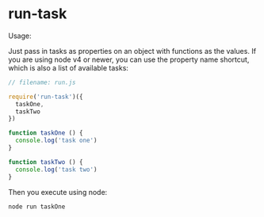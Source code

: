 run-task
========

Usage:

Just pass in tasks as properties on an object with functions as the values. If
you are using node v4 or newer, you can use the property name shortcut, which is
also a list of available tasks:

```javascript
// filename: run.js

require('run-task')({
  taskOne,
  taskTwo
})

function taskOne () {
  console.log('task one')
}

function taskTwo () {
  console.log('task two')
}
```

Then you execute using node:

```shell
node run taskOne
```
